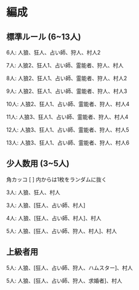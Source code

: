 # 編成

## 標準ルール \(6~13人\)

6人: 人狼、狂人、占い師、狩人、村人2

7人: 人狼2、狂人1、占い師、霊能者、狩人、村人

8人: 人狼2、狂人1、占い師、霊能者、狩人、村人2

9人: 人狼2、狂人1、占い師、霊能者、狩人、村人3

10人: 人狼2、狂人1、占い師、霊能者、狩人、村人4

11人: 人狼3、狂人1、占い師、霊能者、狩人、村人4

12人: 人狼3、狂人1、占い師、霊能者、狩人、村人5

13人: 人狼3、狂人1、占い師、霊能者、狩人、村人6

## 少人数用 \(3~5人\)

角カッコ \[ \] 内からは1枚をランダムに抜く

3人: 人狼、狂人、村人

3人: 人狼、\[狂人、占い師、村人\]

4人: 人狼、\[狂人、占い師、村人\]、村人

5人: 人狼、\[狂人、占い師、狩人、村人\]、村人

## 上級者用

5人: 人狼、\[狂人、占い師、狩人、ハムスター\]、村人

5人: 人狼、\[狂人、占い師、狩人、求婚者\]、村人



## 

## 

## 

